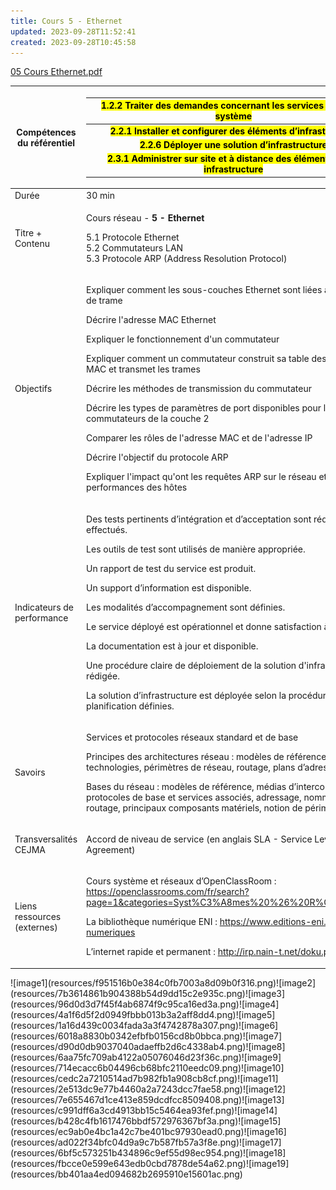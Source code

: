 ```yaml
---
title: Cours 5 - Ethernet
updated: 2023-09-28T11:52:41
created: 2023-09-28T10:45:58
---
```


[05 Cours Ethernet.pdf](resources/86afa6c43dac4ce181376d8d7b5d3277.pdf)
<table>
<colgroup>
<col style="width: 13%" />
<col style="width: 86%" />
</colgroup>
<thead>
<tr class="header">
<th><strong>Compétences du référentiel</strong></th>
<th><table>
<colgroup>
<col style="width: 100%" />
</colgroup>
<thead>
<tr class="header">
<th><mark>1.2.2 Traiter des demandes concernant les services réseau et système</mark></th>
</tr>
</thead>
<tbody>
<tr class="odd">
<td><mark>2.2.1 Installer et configurer des éléments d’infrastructure</mark></td>
</tr>
<tr class="even">
<td><mark>2.2.6 Déployer une solution d’infrastructure</mark></td>
</tr>
<tr class="odd">
<td><mark>2.3.1 Administrer sur site et à distance des éléments d’une infrastructure</mark></td>
</tr>
</tbody>
</table></th>
</tr>
</thead>
<tbody>
<tr class="odd">
<td>Durée</td>
<td>30 min</td>
</tr>
<tr class="even">
<td>Titre + Contenu</td>
<td><p>Cours réseau - <strong>5 - Ethernet</strong></p>
<p></p>
<p>5.1 Protocole Ethernet<br />
5.2 Commutateurs LAN<br />
5.3 Protocole ARP (Address Resolution Protocol)</p>
<p></p></td>
</tr>
<tr class="odd">
<td>Objectifs</td>
<td><p></p>
<p>Expliquer comment les sous-couches Ethernet sont liées aux champs de trame</p>
<p>Décrire l'adresse MAC Ethernet</p>
<p>Expliquer le fonctionnement d'un commutateur</p>
<p>Expliquer comment un commutateur construit sa table des adresses MAC et transmet les trames</p>
<p>Décrire les méthodes de transmission du commutateur</p>
<p>Décrire les types de paramètres de port disponibles pour les commutateurs de la couche 2</p>
<p>Comparer les rôles de l'adresse MAC et de l'adresse IP</p>
<p>Décrire l'objectif du protocole ARP</p>
<p>Expliquer l'impact qu'ont les requêtes ARP sur le réseau et les performances des hôtes</p>
<p></p></td>
</tr>
<tr class="even">
<td>Indicateurs de performance</td>
<td><p>Des tests pertinents d’intégration et d’acceptation sont rédigés et effectués.</p>
<p>Les outils de test sont utilisés de manière appropriée.</p>
<p>Un rapport de test du service est produit.</p>
<p>Un support d’information est disponible.</p>
<p>Les modalités d’accompagnement sont définies.</p>
<p>Le service déployé est opérationnel et donne satisfaction à l’utilisateur.</p>
<p>La documentation est à jour et disponible.</p>
<p>Une procédure claire de déploiement de la solution d'infrastructure est rédigée.</p>
<p>La solution d’infrastructure est déployée selon la procédure et la planification définies.</p>
<p></p></td>
</tr>
<tr class="odd">
<td>Savoirs</td>
<td><p>Services et protocoles réseaux standard et de base</p>
<p>Principes des architectures réseau : modèles de référence, normes et technologies, périmètres de réseau, routage, plans d’adressage</p>
<p>Bases du réseau : modèles de référence, médias d’interconnexion, protocoles de base et services associés, adressage, nommage, routage, principaux composants matériels, notion de périmètres réseau</p>
<p></p></td>
</tr>
<tr class="even">
<td>Transversalités CEJMA</td>
<td><p>Accord de niveau de service (en anglais SLA - Service Level Agreement)</p>
<p></p></td>
</tr>
<tr class="odd">
<td>Liens ressources (externes)</td>
<td><p>Cours système et réseaux d’OpenClassRoom : <a href="https://openclassrooms.com/fr/search?page=1&amp;categories=Syst%C3%A8mes%20%26%20R%C3%A9seaux">https://openclassrooms.com/fr/search?page=1&amp;categories=Syst%C3%A8mes%20%26%20R%C3%A9seaux</a></p>
<p>La bibliothèque numérique ENI : <a href="https://www.editions-eni.fr/livres-numeriques">https://www.editions-eni.fr/livres-numeriques</a></p>
<p>L’internet rapide et permanent : <a href="http://irp.nain-t.net/doku.php">http://irp.nain-t.net/doku.php</a></p></td>
</tr>
</tbody>
</table>
![image1](resources/f951516b0e384c0fb7003a8d09b0f316.png)![image2](resources/7b3614861b904388b54d9dd15c2e935c.png)![image3](resources/96d0d3d7f45f4ab6874f9c95ca16ed3a.png)![image4](resources/4a1f6d5f2d0949fbbb013b3a2aff8dd4.png)![image5](resources/1a16d439c0034fada3a3f4742878a307.png)![image6](resources/6018a8830b0342efbfb0156cd8b0bbca.png)![image7](resources/d90d0db9037040adaeffb2d6c4338ab4.png)![image8](resources/6aa75fc709ab4122a05076046d23f36c.png)![image9](resources/714ecacc6b04496cb68bfc2110eedc09.png)![image10](resources/cedc2a7210514ad7b982fb1a908cb8cf.png)![image11](resources/2e513dc9e77b4460a2a7243dcc7fae58.png)![image12](resources/7e655467d1ce413e859dcdfcc8509408.png)![image13](resources/c991dff6a3cd4913bb15c5464ea93fef.png)![image14](resources/b428c4fb1617476bbdf572976367bf3a.png)![image15](resources/ec9ab0e4bc1a42c7be401bc97930ead0.png)![image16](resources/ad022f34bfc04d9a9c7b587fb57a3f8e.png)![image17](resources/6bf5c573251b434896c9ef55d98ec954.png)![image18](resources/fbcce0e599e643edb0cbd7878de54a62.png)![image19](resources/bb401aa4ed094682b2695910e15601ac.png)
